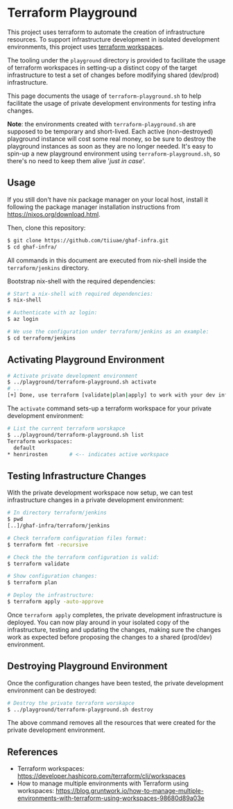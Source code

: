 <!--
SPDX-FileCopyrightText: 2024 Technology Innovation Institute (TII)

SPDX-License-Identifier: CC-BY-SA-4.0
-->

# Terraform Playground

This project uses terraform to automate the creation of infrastructure resources.
To support infrastructure development in isolated development environments, this project uses [terraform workspaces](https://developer.hashicorp.com/terraform/cli/workspaces).

The tooling under the `playground` directory is provided to facilitate the usage of terraform workspaces in setting-up a distinct copy of the target infrastructure to test a set of changes before modifying shared (dev/prod) infrastructure.

This page documents the usage of `terraform-playground.sh` to help facilitate the usage of private development environments for testing infra changes.

**Note**: the environments created with `terraform-playground.sh` are supposed to be temporary and short-lived. Each active (non-destroyed) playground instance will cost some real money, so be sure to destroy the playground instances as soon as they are no longer needed. It's easy to spin-up a new playground environment using `terraform-playground.sh`, so there's no need to keep them alive '*just in case*'.

## Usage

If you still don't have nix package manager on your local host, install it following the package manager installation instructions from https://nixos.org/download.html.

Then, clone this repository:
```bash
$ git clone https://github.com/tiiuae/ghaf-infra.git
$ cd ghaf-infra/
```

All commands in this document are executed from nix-shell inside the `terraform/jenkins` directory.

Bootstrap nix-shell with the required dependencies:
```bash
# Start a nix-shell with required dependencies:
$ nix-shell

# Authenticate with az login:
$ az login

# We use the configuration under terraform/jenkins as an example:
$ cd terraform/jenkins
```

## Activating Playground Environment
```bash
# Activate private development environment
$ ../playground/terraform-playground.sh activate
# ...
[+] Done, use terraform [validate|plan|apply] to work with your dev infra
```
The `activate` command sets-up a terraform workspace for your private development environment:
```bash
# List the current terraform worskapce
$ ../playground/terraform-playground.sh list
Terraform workspaces:
  default
* henrirosten       # <-- indicates active workspace
```

## Testing Infrastructure Changes
With the private development workspace now setup, we can test infrastructure changes in a private development environment:
```bash
# In directory terraform/jenkins
$ pwd
[..]/ghaf-infra/terraform/jenkins

# Check terraform configuration files format:
$ terraform fmt -recursive

# Check the the terraform configuration is valid:
$ terraform validate

# Show configuration changes:
$ terraform plan

# Deploy the infrastructure:
$ terraform apply -auto-approve
```

Once `terraform apply` completes, the private development infrastructure is deployed.
You can now play around in your isolated copy of the infrastructure, testing and updating the changes, making sure the changes work as expected before proposing the changes to a shared (prod/dev) environment.

## Destroying Playground Environment
Once the configuration changes have been tested, the private development environment can be destroyed:
```bash
# Destroy the private terraform worskapce
$ ../playground/terraform-playground.sh destroy
```
The above command removes all the resources that were created for the private development environment.


## References
- Terraform workspaces: https://developer.hashicorp.com/terraform/cli/workspaces
- How to manage multiple environments with Terraform using workspaces: https://blog.gruntwork.io/how-to-manage-multiple-environments-with-terraform-using-workspaces-98680d89a03e

